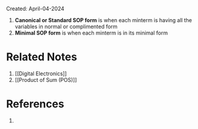 Created: April-04-2024

1. **Canonical or Standard SOP form** is when each minterm is having all the variables in normal or complimented form
2. **Minimal SOP form** is when each minterm is in its minimal form
# Related Notes

1. [[Digital Electronics]]
2. [[Product of Sum (POS)]]
# References

1. 